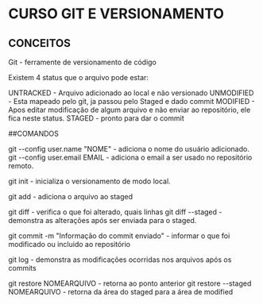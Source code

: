 # CURSO GIT E VERSIONAMENTO

## CONCEITOS
Git - ferramente de versionamento de código

Existem 4 status que o arquivo pode estar:

UNTRACKED - Arquivo adicionado ao local e não versionado
UNMODIFIED - Esta mapeado pelo git, ja passou pelo Staged e dado commit
MODIFIED - Apos editar modificação de algum arquivo e não enviar ao repositório, ele fica neste status.
STAGED - pronto para dar o commit


##COMANDOS

git --config user.name "NOME" - adiciona o nome do usuário adicionado.
git --config user.email EMAIL - adiciona o email a ser usado no repositório remoto.

git init - inicializa o versionamento de modo local.

git add - adiciona o arquivo ao staged

git diff - verifica o que foi alterado, quais linhas
git diff --staged - demonstra as alterações após ser enviada para o staged.

git commit -m "Informação do commit enviado" - informar o que foi modificado ou incluido ao repositório 

git log - demonstra as modificações ocorridas nos arquivos após os commits

git restore NOMEARQUIVO - retorna ao ponto anterior
git restore --staged NOMEARQUIVO - retorna da área do staged para a área de modified